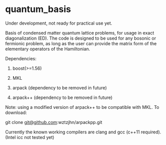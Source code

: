 # quantum_basis
Under development, not ready for practical use yet.

Basis of condensed matter quantum lattice problems, for usage in exact diagonalization (ED). The code is designed to be used for any bosonic or fermionic problem, as long as the user can provide the matrix form of the elementary operators of the Hamiltonian.

Dependencies:

1. boost(>=1.56)

2. MKL

3. arpack (dependency to be removed in future)

4. arpack++ (dependency to be removed in future)

Note: using a modified version of arpack++ to be compatible with MKL. To download:

git clone git@github.com:wztzjhn/arpackpp.git

Currently the known working compilers are clang and gcc (c++11 required). (Intel icc not tested yet)

